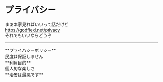 # プライバシー
まぁ本家見ればいいって話だけど<br>
https://godfield.net/privacy<br>
それでもいいならどうぞ
<hr>
**プライバシーポリシー**<br>
民度は保証しません<br>
**利用目的**<br>
個人的な楽しさ<br>
**治安は最悪です**
